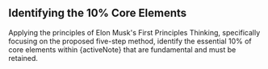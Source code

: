 ## Identifying the 10% Core Elements

Applying the principles of Elon Musk's First Principles Thinking, specifically focusing on the proposed five-step method, identify the essential 10% of core elements within {activeNote} that are fundamental and must be retained.